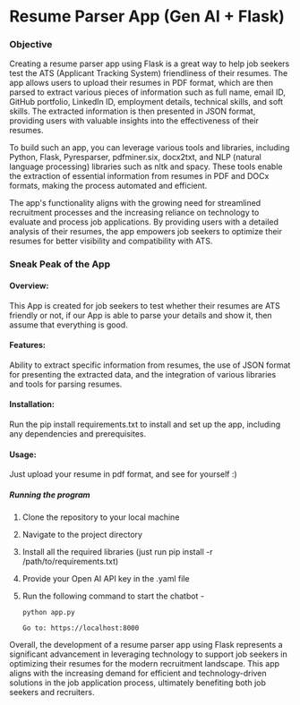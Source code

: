 # Resume Parser App (Gen AI + Flask)

### Objective

Creating a resume parser app using Flask is a great way to help job seekers test the ATS (Applicant Tracking System) friendliness of their resumes. The app allows users to upload their resumes in PDF format, which are then parsed to extract various pieces of information such as full name, email ID, GitHub portfolio, LinkedIn ID, employment details, technical skills, and soft skills. The extracted information is then presented in JSON format, providing users with valuable insights into the effectiveness of their resumes.

To build such an app, you can leverage various tools and libraries, including Python, Flask, Pyresparser, pdfminer.six, docx2txt, and NLP (natural language processing) libraries such as nltk and spacy. These tools enable the extraction of essential information from resumes in PDF and DOCx formats, making the process automated and efficient.

The app's functionality aligns with the growing need for streamlined recruitment processes and the increasing reliance on technology to evaluate and process job applications. By providing users with a detailed analysis of their resumes, the app empowers job seekers to optimize their resumes for better visibility and compatibility with ATS.

### Sneak Peak of the App

#### Overview: 
This App is created for job seekers to test whether their resumes are ATS friendly or not, if our App is able to parse your details and show it, then assume that everything is good.

#### Features: 
Ability to extract specific information from resumes, the use of JSON format for presenting the extracted data, and the integration of various libraries and tools for parsing resumes.

#### Installation: 
Run the pip install requirements.txt to install and set up the app, including any dependencies and prerequisites.

#### Usage: 
Just upload your resume in pdf format, and see for yourself :)


##### Running the program

1. Clone the repository to your local machine
2. Navigate to the project directory
3. Install all the required libraries (just run pip install -r /path/to/requirements.txt)
4. Provide your Open AI API key in the .yaml file
5. Run the following command to start the chatbot -

    ```
    python app.py
    ```

    ```
    Go to: https://localhost:8000
    ```
    
Overall, the development of a resume parser app using Flask represents a significant advancement in leveraging technology to support job seekers in optimizing their resumes for the modern recruitment landscape. This app aligns with the increasing demand for efficient and technology-driven solutions in the job application process, ultimately benefiting both job seekers and recruiters.
